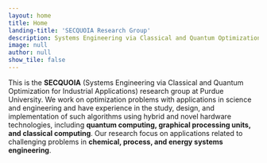 ```yaml
---
layout: home
title: Home
landing-title: 'SECQUOIA Research Group'
description: Systems Engineering via Classical and Quantum Optimization for Industrial Applications
image: null
author: null
show_tile: false
---
```


This is the **SECQUOIA** (Systems Engineering via Classical and Quantum Optimization for Industrial Applications) research group at Purdue University.
We work on optimization problems with applications in science and engineering and have experience in the study, design, and implementation of such algorithms using hybrid and novel hardware technologies, including **quantum computing, graphical processing units, and classical computing**. Our research focus on applications related to challenging problems in **chemical, process, and energy systems engineering**.